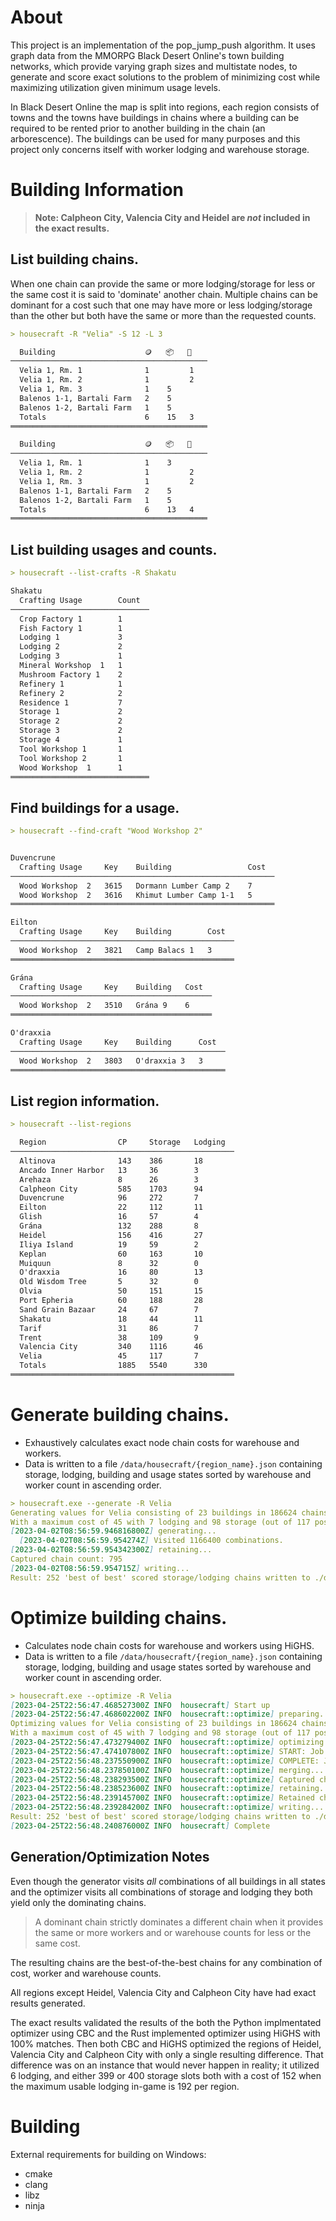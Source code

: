 # About

This project is an implementation of the pop_jump_push algorithm. It uses graph
data from the MMORPG Black Desert Online's town building networks, which provide
varying graph sizes and multistate nodes, to generate and score exact solutions
to the problem of minimizing cost while maximizing utilization given minimum
usage levels.

In Black Desert Online the map is split into regions, each region consists of
towns and the towns have buildings in chains where a building can be required to
be rented prior to another building in the chain (an arborescence). The
buildings can be used for many purposes and this project only concerns itself
with worker lodging and warehouse storage.

# Building Information

> **Note: Calpheon City, Valencia City and Heidel are _not_ included in the exact results.**

## List building chains.

When one chain can provide the same or more lodging/storage for less or the same cost it is said to 'dominate' another chain. Multiple chains can be dominant for a cost such that one may have more or less lodging/storage than the other but both have the same or more than the requested counts.

```md
> housecraft -R "Velia" -S 12 -L 3

  Building                    🪙   📦   👷
────────────────────────────────────────────
  Velia 1, Rm. 1              1         1
  Velia 1, Rm. 2              1         2
  Velia 1, Rm. 3              1    5
  Balenos 1-1, Bartali Farm   2    5
  Balenos 1-2, Bartali Farm   1    5
  Totals                      6    15   3  
════════════════════════════════════════════

  Building                    🪙   📦   👷
────────────────────────────────────────────
  Velia 1, Rm. 1              1    3
  Velia 1, Rm. 2              1         2
  Velia 1, Rm. 3              1         2
  Balenos 1-1, Bartali Farm   2    5
  Balenos 1-2, Bartali Farm   1    5
  Totals                      6    13   4  
════════════════════════════════════════════
```

## List building usages and counts.

```md
> housecraft --list-crafts -R Shakatu

Shakatu
  Crafting Usage        Count 
───────────────────────────────
  Crop Factory 1        1
  Fish Factory 1        1
  Lodging 1             3
  Lodging 2             2
  Lodging 3             1
  Mineral Workshop  1   1
  Mushroom Factory 1    2
  Refinery 1            1
  Refinery 2            2
  Residence 1           7
  Storage 1             2
  Storage 2             2
  Storage 3             2
  Storage 4             1
  Tool Workshop 1       1
  Tool Workshop 2       1
  Wood Workshop  1      1
═══════════════════════════════
```

## Find buildings for a usage.

```md
> housecraft --find-craft "Wood Workshop 2"


Duvencrune
  Crafting Usage     Key    Building                 Cost 
───────────────────────────────────────────────────────────
  Wood Workshop  2   3615   Dormann Lumber Camp 2    7
  Wood Workshop  2   3616   Khimut Lumber Camp 1-1   5
═══════════════════════════════════════════════════════════

Eilton
  Crafting Usage     Key    Building        Cost 
──────────────────────────────────────────────────
  Wood Workshop  2   3821   Camp Balacs 1   3
══════════════════════════════════════════════════

Grána
  Crafting Usage     Key    Building   Cost 
─────────────────────────────────────────────
  Wood Workshop  2   3510   Grána 9    6
═════════════════════════════════════════════

O'draxxia
  Crafting Usage     Key    Building      Cost 
────────────────────────────────────────────────
  Wood Workshop  2   3803   O'draxxia 3   3
════════════════════════════════════════════════
```

## List region information.

```md
> housecraft --list-regions

  Region                CP     Storage   Lodging 
──────────────────────────────────────────────────
  Altinova              143    386       18
  Ancado Inner Harbor   13     36        3
  Arehaza               8      26        3
  Calpheon City         585    1703      94
  Duvencrune            96     272       7
  Eilton                22     112       11
  Glish                 16     57        4
  Grána                 132    288       8
  Heidel                156    416       27
  Iliya Island          19     59        2
  Keplan                60     163       10
  Muiquun               8      32        0
  O'draxxia             16     80        13
  Old Wisdom Tree       5      32        0
  Olvia                 50     151       15
  Port Epheria          60     188       28
  Sand Grain Bazaar     24     67        7
  Shakatu               18     44        11
  Tarif                 31     86        7
  Trent                 38     109       9
  Valencia City         340    1116      46
  Velia                 45     117       7
  Totals                1885   5540      330     
══════════════════════════════════════════════════
```

# Generate building chains.

- Exhaustively calculates exact node chain costs for warehouse and workers.
- Data is written to a file `/data/housecraft/{region_name}.json` containing storage, lodging, building and usage states sorted by warehouse and worker count in ascending order.

```md
> housecraft.exe --generate -R Velia
Generating values for Velia consisting of 23 buildings in 186624 chains with 1166400 storage/lodging combinations
With a maximum cost of 45 with 7 lodging and 98 storage (out of 117 possible).
[2023-04-02T08:56:59.946816800Z] generating...
  [2023-04-02T08:56:59.954274Z] Visited 1166400 combinations.
[2023-04-02T08:56:59.954342300Z] retaining...
Captured chain count: 795
[2023-04-02T08:56:59.954715Z] writing...
Result: 252 'best of best' scored storage/lodging chains written to ./data/housecraft/Velia.json
```

# Optimize building chains.

- Calculates node chain costs for warehouse and workers using HiGHS.
- Data is written to a file `/data/housecraft/{region_name}.json` containing storage, lodging, building and usage states sorted by warehouse and worker count in ascending order.

```md
> housecraft.exe --optimize -R Velia
[2023-04-25T22:56:47.468527300Z INFO  housecraft] Start up
[2023-04-25T22:56:47.468602200Z INFO  housecraft::optimize] preparing...
Optimizing values for Velia consisting of 23 buildings in 186624 chains with 1166400 storage/lodging combinations
With a maximum cost of 45 with 7 lodging and 98 storage (out of 117 possible).
[2023-04-25T22:56:47.473279400Z INFO  housecraft::optimize] optimizing...
[2023-04-25T22:56:47.474107800Z INFO  housecraft::optimize] START: Job 0 with 944 combinations on 24 nodes using 72 cols and 37 rows.
[2023-04-25T22:56:48.237550900Z INFO  housecraft::optimize] COMPLETE: Job 0 with 944 combinations with 878 feasible yielding 878 chains.
[2023-04-25T22:56:48.237850100Z INFO  housecraft::optimize] merging...
[2023-04-25T22:56:48.238293500Z INFO  housecraft::optimize] Captured chain count: 878
[2023-04-25T22:56:48.238523600Z INFO  housecraft::optimize] retaining...
[2023-04-25T22:56:48.239145700Z INFO  housecraft::optimize] Retained chain count: 252
[2023-04-25T22:56:48.239284200Z INFO  housecraft::optimize] writing...
Result: 252 'best of best' scored storage/lodging chains written to ./data/housecraft/Velia.json.
[2023-04-25T22:56:48.240876000Z INFO  housecraft] Complete
```

## Generation/Optimization Notes

Even though the generator visits _all_ combinations of all buildings in all
states and the optimizer visits all combinations of storage and lodging they
both yield only the dominating chains.

> A dominant chain strictly dominates a different chain when it provides the
same or more workers and or warehouse counts for less or the same cost.

The resulting chains are the best-of-the-best chains for any combination of
cost, worker and warehouse counts.

All regions except Heidel, Valencia City and Calpheon City have had exact
results generated.

The exact results validated the results of the both the Python implmentated
optimizer using CBC and the Rust implemented optimizer using HiGHS with 100%
matches. Then both CBC and HiGHS optimized the regions of Heidel, Valencia City
and Calpheon City with only a single resulting difference.
That difference was on an instance that would never happen in reality; it
utilized 6 lodging, and either 399 or 400 storage slots both with a cost of 152
when the maximum usable lodging in-game is 192 per region.


# Building

External requirements for building on Windows:

- cmake
- clang
- libz
- ninja
